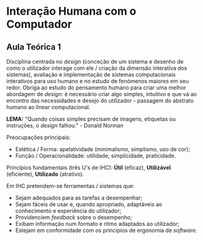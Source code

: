 # Interação Humana com o Computador

## Aula Teórica 1

Disciplina centrada no _design_ (conceção de um sistema e desenho de como o utilizador interage com ele / criação da dimensão interativa dos sistemas), avaliação e implementação de sistemas computacionais interativos para uso humano e no estudo de fenómenos maiores em seu redor. Obriga ao estudo do pensamento humano para criar uma melhor abordagem de _design_: é necessário criar algo simples, intuitivo e que vá ao encontro das necessidades e desejo do utilizador - passagem do abstrato humano ao linear computacional.

**LEMA:** "Quando coisas simples precisam de imagens, etiquetas ou instruções, o _design_ falhou." - Donald Norman

Preocupações principais:
* Estética / Forma: apelatividade (minimalismo, simplismo, uso de cor);
* Função / Operacionalidade: utilidade, simplicidade, praticidade.

Princípios fundamentais (três U's de IHC): **Útil** (eficaz), **Utilizável** (eficiente), **Utilizado** (atrativo).

Em IHC pretendem-se ferramentas / sistemas que:
* Sejam adequados para as tarefas a desempenhar;
* Sejam fáceis de usar e, quando apropriado, adaptáveis ao conhecimento e experiência do utilizador;
* Providenciem _feedback_ sobre o desempenho;
* Exibam informação num formato e ritmo adaptados ao utilizador;
* Estejam em conformidade com os princípios de ergonomia de _software_.